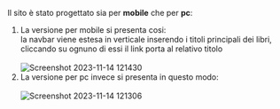 Il sito è stato progettato sia per <strong>mobile</strong> che per <strong>pc</strong>:
1) La versione per mobile si presenta cosi: <br>
    la navbar viene estesa in verticale inserendo i titoli principali dei libri, cliccando su ognuno di essi il link porta al relativo titolo <br><br>
  ![Screenshot 2023-11-14 121430](https://github.com/guglielmoMarra/Bibliomediateca/assets/96046077/eac5b624-071d-42dd-86a6-280d084f0f6d)
3) La versione per pc invece si presenta in questo modo: <br><br>
   ![Screenshot 2023-11-14 121306](https://github.com/guglielmoMarra/Bibliomediateca/assets/96046077/b59caa20-7da4-4097-9485-6a4518b2b65c)
